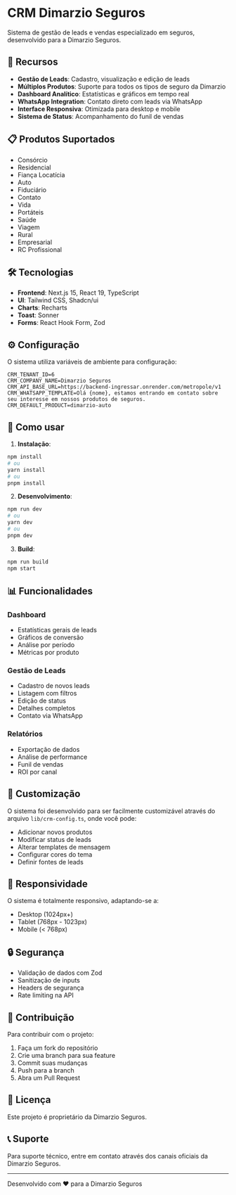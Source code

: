 # CRM Dimarzio Seguros

Sistema de gestão de leads e vendas especializado em seguros, desenvolvido para a Dimarzio Seguros.

## 🚀 Recursos

- **Gestão de Leads**: Cadastro, visualização e edição de leads
- **Múltiplos Produtos**: Suporte para todos os tipos de seguro da Dimarzio
- **Dashboard Analítico**: Estatísticas e gráficos em tempo real
- **WhatsApp Integration**: Contato direto com leads via WhatsApp
- **Interface Responsiva**: Otimizada para desktop e mobile
- **Sistema de Status**: Acompanhamento do funil de vendas

## 📋 Produtos Suportados

- Consórcio
- Residencial
- Fiança Locatícia
- Auto
- Fiduciário
- Contato
- Vida
- Portáteis
- Saúde
- Viagem
- Rural
- Empresarial
- RC Profissional

## 🛠️ Tecnologias

- **Frontend**: Next.js 15, React 19, TypeScript
- **UI**: Tailwind CSS, Shadcn/ui
- **Charts**: Recharts
- **Toast**: Sonner
- **Forms**: React Hook Form, Zod

## ⚙️ Configuração

O sistema utiliza variáveis de ambiente para configuração:

```env
CRM_TENANT_ID=6
CRM_COMPANY_NAME=Dimarzio Seguros
CRM_API_BASE_URL=https://backend-ingressar.onrender.com/metropole/v1
CRM_WHATSAPP_TEMPLATE=Olá {nome}, estamos entrando em contato sobre seu interesse em nossos produtos de seguros.
CRM_DEFAULT_PRODUCT=dimarzio-auto
```

## 🚀 Como usar

1. **Instalação**:
```bash
npm install
# ou
yarn install
# ou
pnpm install
```

2. **Desenvolvimento**:
```bash
npm run dev
# ou
yarn dev
# ou
pnpm dev
```

3. **Build**:
```bash
npm run build
npm start
```

## 📊 Funcionalidades

### Dashboard
- Estatísticas gerais de leads
- Gráficos de conversão
- Análise por período
- Métricas por produto

### Gestão de Leads
- Cadastro de novos leads
- Listagem com filtros
- Edição de status
- Detalhes completos
- Contato via WhatsApp

### Relatórios
- Exportação de dados
- Análise de performance
- Funil de vendas
- ROI por canal

## 🔧 Customização

O sistema foi desenvolvido para ser facilmente customizável através do arquivo `lib/crm-config.ts`, onde você pode:

- Adicionar novos produtos
- Modificar status de leads
- Alterar templates de mensagem
- Configurar cores do tema
- Definir fontes de leads

## 📱 Responsividade

O sistema é totalmente responsivo, adaptando-se a:
- Desktop (1024px+)
- Tablet (768px - 1023px)
- Mobile (< 768px)

## 🔒 Segurança

- Validação de dados com Zod
- Sanitização de inputs
- Headers de segurança
- Rate limiting na API

## 🤝 Contribuição

Para contribuir com o projeto:

1. Faça um fork do repositório
2. Crie uma branch para sua feature
3. Commit suas mudanças
4. Push para a branch
5. Abra um Pull Request

## 📄 Licença

Este projeto é proprietário da Dimarzio Seguros.

## 📞 Suporte

Para suporte técnico, entre em contato através dos canais oficiais da Dimarzio Seguros.

---

Desenvolvido com ❤️ para a Dimarzio Seguros
